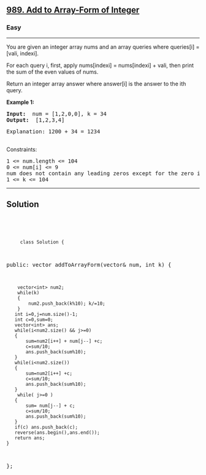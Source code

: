 
<h2><a href="https://leetcode.com/problems/add-to-array-form-of-integer/description/">989. Add to Array-Form of Integer </a></h2>
<h3>Easy</h3>
<hr>
<div><p>
 You are given an integer array nums and an array queries where queries[i] = [vali, indexi].

For each query i, first, apply nums[indexi] = nums[indexi] + vali, then print the sum of the even values of nums.

Return an integer array answer where answer[i] is the answer to the ith query.
</p>


<p><strong>Example 1:</strong></p>
<pre><strong>Input:</strong>  num = [1,2,0,0], k = 34
<strong>Output:</strong>  [1,2,3,4]
</pre>
<pre>
Explanation: 1200 + 34 = 1234
  </pre>
  


Constraints:
<pre>
1 <= num.length <= 104
0 <= num[i] <= 9
num does not contain any leading zeros except for the zero itself.
1 <= k <= 104
</pre>
<hr>
 <h2><strong><b>Solution</b></strong></h2>
 <br>
 <pre>
 
         class Solution {
public:
    vector<int> addToArrayForm(vector<int>& num, int k) {
        
        vector<int> num2;
        while(k)
        {
            num2.push_back(k%10); k/=10;
        }
       int i=0,j=num.size()-1;
       int c=0,sum=0;
       vector<int> ans;
       while(i<num2.size() && j>=0)
       {
           sum=num2[i++] + num[j--] +c;
           c=sum/10;
           ans.push_back(sum%10);
       }
       while(i<num2.size())
       {
           sum=num2[i++] +c;
           c=sum/10;
           ans.push_back(sum%10);
       }
        while( j>=0 )
       {
           sum= num[j--] + c;
           c=sum/10;
           ans.push_back(sum%10);
       }
       if(c) ans.push_back(c);
       reverse(ans.begin(),ans.end());
       return ans;
    }
};
          
 </pre>

